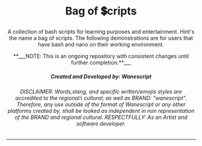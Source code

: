 # <p align="center">Bag of 💲cripts</p>

<p align="center"> A collection of bash scripts for learning purposes and entertainment. Hint's the name a bag of scripts. The following demonstrations are for users that have bash and nano on their working environment.</p>

<p align="center">**___NOTE: This is an ongoing repository with consistent changes until further completion.**___</p>


<h5 align="center">Created and Developed by: Wanescript</h5>
<h6 align="center">DISCLAIMER: Words,slang, and specific written/emojis styles are accredited to the regional:\ cultural; as well as BRAND: "wanescript". Therefore, any use outside of the format of Wanescript or any other platforms created by, shall be looked as independent in non representation of the BRAND and regional cultural. RESPECTFULLY: As an Artist and software developer.</h6>

---



